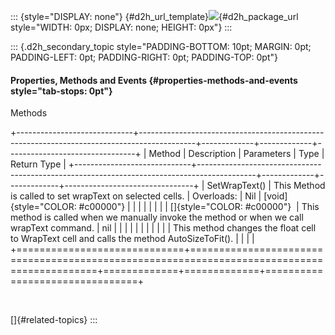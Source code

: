 ::: {style="DISPLAY: none"}
[](ms-xhelp:///?Id=d2h_url_template){#d2h_url_template}![](!package_url!){#d2h_package_url style="WIDTH: 0px; DISPLAY: none; HEIGHT: 0px"}
:::

::: {.d2h_secondary_topic style="PADDING-BOTTOM: 10pt; MARGIN: 0pt; PADDING-LEFT: 0pt; PADDING-RIGHT: 0pt; PADDING-TOP: 0pt"}
#### Properties, Methods and Events {#properties-methods-and-events style="tab-stops: 0pt"}

Methods

+-----------------------------+--------------------------------------------------------------------------------------------+-------------+-------------+--------------------------------+
| Method                      | Description                                                                                | Parameters  | Type        | Return Type                    |
+-----------------------------+--------------------------------------------------------------------------------------------+-------------+-------------+--------------------------------+
| SetWrapText()               | This Method is called to set wrapText on selected cells.                                   | Overloads:  | Nil         | [void]{style="COLOR: #c00000"} |
|                             |                                                                                            |             |             |                                |
| []{style="COLOR: #c00000"}  | This method is called when we manually invoke the method or when we call wrapText command. | nil         |             |                                |
|                             |                                                                                            |             |             |                                |
|                             | This method changes the float cell to WrapText cell and calls the method AutoSizeToFit().  |             |             |                                |
+=============================+============================================================================================+=============+=============+================================+

 

[]{#related-topics}
:::
